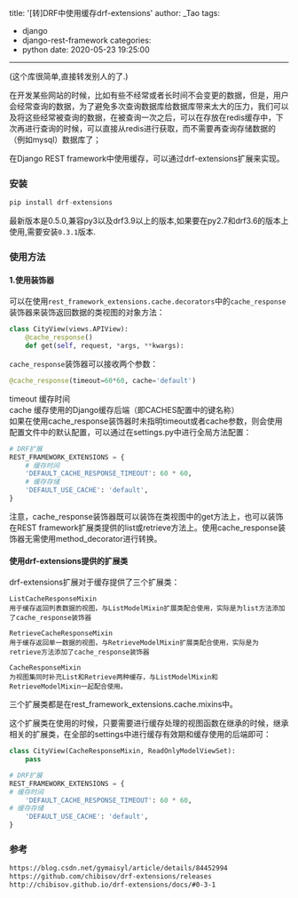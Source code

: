 title: '[转]DRF中使用缓存drf-extensions'
author: _Tao
tags:
  - django
  - django-rest-framework
categories:
  - python
date: 2020-05-23 19:25:00
---
(这个库很简单,直接转发别人的了.)<br/>

在开发某些网站的时候，比如有些不经常或者长时间不会变更的数据，但是，用户会经常查询的数据，为了避免多次查询数据库给数据库带来太大的压力，我们可以及将这些经常被查询的数据，在被查询一次之后，可以在存放在redis缓存中，下次再进行查询的时候，可以直接从redis进行获取，而不需要再查询存储数据的（例如mysql）数据库了；

<!-- more -->

在Django REST framework中使用缓存，可以通过drf-extensions扩展来实现。

### 安装
```python
pip install drf-extensions
```
最新版本是0.5.0,兼容py3以及drf3.9以上的版本,如果要在py2.7和drf3.6的版本上使用,需要安装`0.3.1`版本.

### 使用方法
#### 1.使用装饰器
可以在使用`rest_framework_extensions.cache.decorators`中的`cache_response`装饰器来装饰返回数据的类视图的对象方法：
```python
class CityView(views.APIView):
    @cache_response()
    def get(self, request, *args, **kwargs):
```
`cache_response`装饰器可以接收两个参数：
```python
@cache_response(timeout=60*60, cache='default')
```
timeout 缓存时间<br/>
cache 缓存使用的Django缓存后端（即CACHES配置中的键名称）<br/>
如果在使用cache_response装饰器时未指明timeout或者cache参数，则会使用配置文件中的默认配置，可以通过在settings.py中进行全局方法配置：
```python
# DRF扩展 
REST_FRAMEWORK_EXTENSIONS = { 
    # 缓存时间 
    'DEFAULT_CACHE_RESPONSE_TIMEOUT': 60 * 60, 
    # 缓存存储 
    'DEFAULT_USE_CACHE': 'default',
}
```
注意，cache_response装饰器既可以装饰在类视图中的get方法上，也可以装饰在REST framework扩展类提供的list或retrieve方法上。使用cache_response装饰器无需使用method_decorator进行转换。

#### 使用drf-extensions提供的扩展类
drf-extensions扩展对于缓存提供了三个扩展类：

    ListCacheResponseMixin
    用于缓存返回列表数据的视图，与ListModelMixin扩展类配合使用，实际是为list方法添加了cache_response装饰器
    
    RetrieveCacheResponseMixin
    用于缓存返回单一数据的视图，与RetrieveModelMixin扩展类配合使用，实际是为retrieve方法添加了cache_response装饰器
    
    CacheResponseMixin
    为视图集同时补充List和Retrieve两种缓存，与ListModelMixin和RetrieveModelMixin一起配合使用。

三个扩展类都是在rest_framework_extensions.cache.mixins中。

这个扩展类在使用的时候，只要需要进行缓存处理的视图函数在继承的时候，继承相关的扩展类，在全部的settings中进行缓存有效期和缓存使用的后端即可：

```python
class CityView(CacheResponseMixin, ReadOnlyModelViewSet):
	pass

```

```python
# DRF扩展 
REST_FRAMEWORK_EXTENSIONS = { 
# 缓存时间 
	'DEFAULT_CACHE_RESPONSE_TIMEOUT': 60 * 60, 
# 缓存存储 
	'DEFAULT_USE_CACHE': 'default', 
}
```

### 参考
```html
https://blog.csdn.net/gymaisyl/article/details/84452994
https://github.com/chibisov/drf-extensions/releases
http://chibisov.github.io/drf-extensions/docs/#0-3-1
```